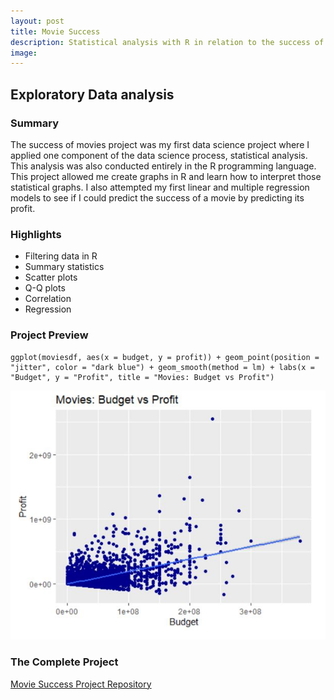 ```yaml
---
layout: post
title: Movie Success
description: Statistical analysis with R in relation to the success of movies .
image:
---
```




## Exploratory Data analysis

### Summary
The success of movies project was my first data science project where I applied one component of the data science process, statistical analysis. This analysis was also conducted entirely in the R programming language. This project allowed me create graphs in R and learn how to interpret those statistical graphs. I also attempted my first linear and multiple regression models to see if I could predict the success of a movie by predicting its profit.

### Highlights
* Filtering data in R
* Summary statistics
* Scatter plots
* Q-Q plots
* Correlation
* Regression

### Project Preview
```
ggplot(moviesdf, aes(x = budget, y = profit)) + geom_point(position = "jitter", color = "dark blue") + geom_smooth(method = lm) + labs(x = "Budget", y = "Profit", title = "Movies: Budget vs Profit")
```

![Movie Budget vs Profit](/assets/images/moviebudget.jpg)

### The Complete Project
[Movie Success Project Repository](https://github.com/Torreylee1028/Movie-Success)
